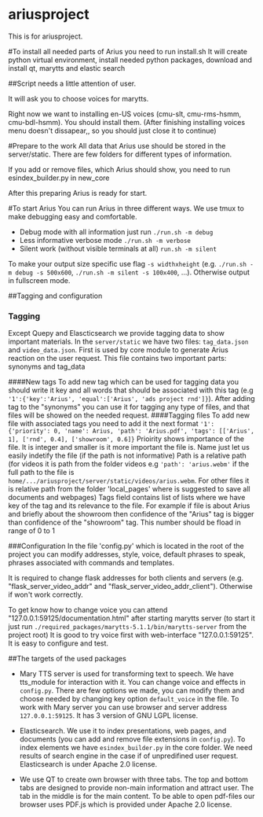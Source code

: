 # ariusproject
This is for ariusproject.


#To install all needed parts of Arius you need to run install.sh
It will create python virtual environment,
install needed python packages,
download and install qt, marytts and elastic search

##Script needs a little attention of user. 

It will ask you to choose voices for marytts.

Right now we want to installing en-US voices (cmu-slt, cmu-rms-hsmm, cmu-bdl-hsmm). You should install them. (After finishing installing voices menu doesn't dissapear,, so you should just close it to continue)

#Prepare to the work
All data that Arius use should be stored in the server/static.
There are few folders for different types of information.  

If you add or remove files, which Arius should show, you need to run esindex_builder.py in new_core

After this preparing Arius is ready for start.

#To start Arius
You can run Arius in three different ways.
We use tmux to make debugging easy and comfortable.

- Debug mode with all information just run `./run.sh -m debug`
- Less informative verbose mode `./run.sh -m verbose`
- Silent work (without visible terminals at all) `run.sh -m silent`

To make your output size specific use flag `-s widthxheight` (e.g. `./run.sh -m debug -s 500x600`, `./run.sh -m silent -s 100x400`, ...).
Otherwise output in fullscreen mode.


##Tagging and configuration


### Tagging
Except Quepy and Elascticsearch we provide tagging data to show important materials.
In the `server/static` we have two files: `tag_data.json` and `video_data.json`.
First is used by core module to generate Arius reaction on the user request.
This file contains two important parts: synonyms and tag_data

####New tags
To add new tag which can be used for tagging data you should write it key and all words that should be associated with this tag (e.g `'1':{'key':'Arius', 'equal':['Arius', 'ads project rnd']}`). After adding tag to the "synonyms" you can use it for tagging any type of files, and that files will be showed on the needed request.
####Tagging files
To add new file with associated tags you need to add it the next format
`'1':{'priority': 0, 'name': Arius, 'path': 'Arius.pdf', 'tags': [['Arius', 1], ['rnd', 0.4], ['showroom', 0.6]}`
Prioirity shows importance of the file. It is integer and smaller is it more important the file is.
Name just let us easily indetify the file (if the path is not informative)
Path is a relative path (for videos it is path from the folder videos e.g `'path': 'arius.webm'` if the full path to the file is `home/.../ariusproject/server/static/videos/arius.webm`. For other files it is relative path from the folder 'local_pages' where is suggested to save all documents and webpages)
Tags field contains list of lists where we have key of the tag and its relevance to the file. For example if file is about Arius and briefly about the showroom then confidence of the "Arius" tag is bigger than confidence of the "showroom" tag. This number should be fload in range of 0 to 1


###Configuration
In the file 'config.py' which is located in the root of the project you can modify addresses, style, voice, default phrases to speak, phrases associated with commands and templates.

It is required to change flask addresses for both clients and servers (e.g. "flask_server_video_addr" and "flask_server_video_addr_client"). Otherwise if won't work correctly.

To get know how to change voice you can attend "127.0.0.1:59125/documentation.html" after starting marytts server
(to start it just run `./required_packages/marytts-5.1.1/bin/marytts-server` from the project root)
It is good to try voice first with web-interface "127.0.0.1:59125". It is easy to configure and test.

##The targets of the used packages

- Mary TTS server is used for transforming text to speech. We have tts_module for interaction with it. You can change voice and effects in `config.py`. There are few options we made, you can modify them and choose needed by changing key option `default_voice` in the file. To work with Mary server you can use browser and server address `127.0.0.1:59125`.
It has 3 version of GNU LGPL license.

- Elasticsearch. We use it to index presentations, web pages, and documents (you can add and remove file extensions in `config.py`). To index elements we have `esindex_builder.py` in the core folder. We need results of search engine in the case if of unpredifined user request. Elasticsearch is under Apache 2.0 license.

- We use QT to create own browser with three tabs. The top and bottom tabs are designed to provide non-main information and attract user. The tab in the middle is for the main content. To be able to open pdf-files our browser uses PDF.js which is provided under Apache 2.0 license.

